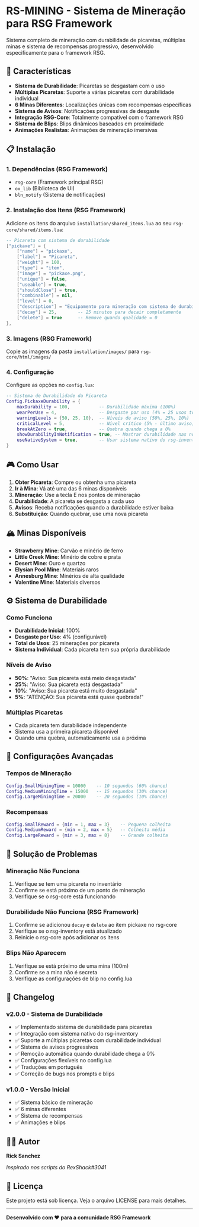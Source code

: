# RS-MINING - Sistema de Mineração para RSG Framework

Sistema completo de mineração com durabilidade de picaretas, múltiplas minas e sistema de recompensas progressivo, desenvolvido especificamente para o framework RSG.

## 🚀 Características

- **Sistema de Durabilidade**: Picaretas se desgastam com o uso
- **Múltiplas Picaretas**: Suporte a várias picaretas com durabilidade individual
- **6 Minas Diferentes**: Localizações únicas com recompensas específicas
- **Sistema de Avisos**: Notificações progressivas de desgaste
- **Integração RSG-Core**: Totalmente compatível com o framework RSG
- **Sistema de Blips**: Blips dinâmicos baseados em proximidade
- **Animações Realistas**: Animações de mineração imersivas

## 📋 Instalação

### 1. Dependências (RSG Framework)
- `rsg-core` (Framework principal RSG)
- `ox_lib` (Biblioteca de UI)
- `bln_notify` (Sistema de notificações)

### 2. Instalação dos Itens (RSG Framework)
Adicione os itens do arquivo `installation/shared_items.lua` ao seu `rsg-core/shared/items.lua`:

```lua
-- Picareta com sistema de durabilidade
["pickaxe"] = {
    ["name"] = "pickaxe",
    ["label"] = "Picareta", 
    ["weight"] = 100,
    ["type"] = "item",
    ["image"] = "pickaxe.png",
    ["unique"] = false,
    ["useable"] = true,
    ["shouldClose"] = true,
    ["combinable"] = nil,
    ["level"] = 0,
    ["description"] = "Equipamento para mineração com sistema de durabilidade",
    ["decay"] = 25,        -- 25 minutos para decair completamente
    ["delete"] = true      -- Remove quando qualidade = 0
},
```

### 3. Imagens (RSG Framework)
Copie as imagens da pasta `installation/images/` para `rsg-core/html/images/`

### 4. Configuração
Configure as opções no `config.lua`:

```lua
-- Sistema de Durabilidade da Picareta
Config.PickaxeDurability = {
    maxDurability = 100,           -- Durabilidade máxima (100%)
    wearPerUse = 4,                -- Desgaste por uso (4% = 25 usos total)
    warningLevels = {50, 25, 10},  -- Níveis de aviso (50%, 25%, 10%)
    criticalLevel = 5,             -- Nível crítico (5% - último aviso)
    breakAtZero = true,            -- Quebra quando chega a 0%
    showDurabilityInNotification = true, -- Mostrar durabilidade nas notificações
    useNativeSystem = true,        -- Usar sistema nativo do rsg-inventory
}
```

## 🎮 Como Usar

1. **Obter Picareta**: Compre ou obtenha uma picareta
2. **Ir à Mina**: Vá até uma das 6 minas disponíveis
3. **Mineração**: Use a tecla E nos pontos de mineração
4. **Durabilidade**: A picareta se desgasta a cada uso
5. **Avisos**: Receba notificações quando a durabilidade estiver baixa
6. **Substituição**: Quando quebrar, use uma nova picareta

## 🏔️ Minas Disponíveis

- **Strawberry Mine**: Carvão e minério de ferro
- **Little Creek Mine**: Minério de cobre e prata
- **Desert Mine**: Ouro e quartzo
- **Elysian Pool Mine**: Materiais raros
- **Annesburg Mine**: Minérios de alta qualidade
- **Valentine Mine**: Materiais diversos

## ⚙️ Sistema de Durabilidade

### Como Funciona
- **Durabilidade Inicial**: 100%
- **Desgaste por Uso**: 4% (configurável)
- **Total de Usos**: 25 minerações por picareta
- **Sistema Individual**: Cada picareta tem sua própria durabilidade

### Níveis de Aviso
- **50%**: "Aviso: Sua picareta está meio desgastada"
- **25%**: "Aviso: Sua picareta está desgastada"
- **10%**: "Aviso: Sua picareta está muito desgastada"
- **5%**: "ATENÇÃO: Sua picareta está quase quebrada!"

### Múltiplas Picaretas
- Cada picareta tem durabilidade independente
- Sistema usa a primeira picareta disponível
- Quando uma quebra, automaticamente usa a próxima

## 🔧 Configurações Avançadas

### Tempos de Mineração
```lua
Config.SmallMiningTime = 10000    -- 10 segundos (60% chance)
Config.MediumMiningTime = 15000   -- 15 segundos (30% chance)
Config.LargeMiningTime = 20000    -- 20 segundos (10% chance)
```

### Recompensas
```lua
Config.SmallReward = {min = 1, max = 3}    -- Pequena colheita
Config.MediumReward = {min = 2, max = 5}   -- Colheita média
Config.LargeReward = {min = 3, max = 8}    -- Grande colheita
```

## 🐛 Solução de Problemas

### Mineração Não Funciona
1. Verifique se tem uma picareta no inventário
2. Confirme se está próximo de um ponto de mineração
3. Verifique se o rsg-core está funcionando

### Durabilidade Não Funciona (RSG Framework)
1. Confirme se adicionou `decay` e `delete` ao item pickaxe no rsg-core
2. Verifique se o rsg-inventory está atualizado
3. Reinicie o rsg-core após adicionar os itens

### Blips Não Aparecem
1. Verifique se está próximo de uma mina (100m)
2. Confirme se a mina não é secreta
3. Verifique as configurações de blip no config.lua

## 📝 Changelog

### v2.0.0 - Sistema de Durabilidade
- ✅ Implementado sistema de durabilidade para picaretas
- ✅ Integração com sistema nativo do rsg-inventory
- ✅ Suporte a múltiplas picaretas com durabilidade individual
- ✅ Sistema de avisos progressivos
- ✅ Remoção automática quando durabilidade chega a 0%
- ✅ Configurações flexíveis no config.lua
- ✅ Traduções em português
- ✅ Correção de bugs nos prompts e blips

### v1.0.0 - Versão Inicial
- ✅ Sistema básico de mineração
- ✅ 6 minas diferentes
- ✅ Sistema de recompensas
- ✅ Animações e blips

## 👨‍💻 Autor

**Rick Sanchez**

*Inspirado nos scripts do RexShack#3041*

## 📄 Licença

Este projeto está sob licença. Veja o arquivo LICENSE para mais detalhes.

---

**Desenvolvido com ❤️ para a comunidade RSG Framework**